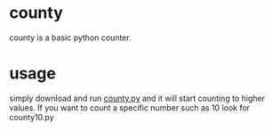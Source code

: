 # county
county is a basic python counter.
# usage
simply download and run <a href="https://github.com/SuperZekes/county/blob/main/county.py">county.py</a> and it will start counting to higher values.
If you want to count a specific number such as 10 look for county10.py
